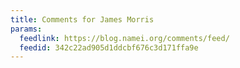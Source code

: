 ```yaml
---
title: Comments for James Morris
params:
  feedlink: https://blog.namei.org/comments/feed/
  feedid: 342c22ad905d1ddcbf676c3d171ffa9e
---
```

